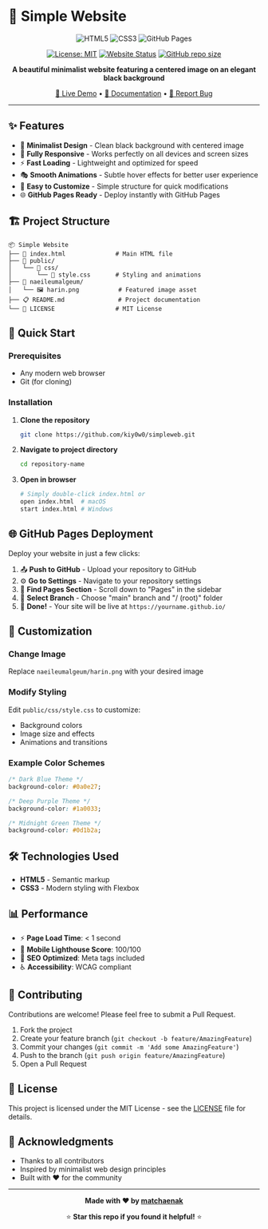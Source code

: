 # 🌟 Simple Website

<div align="center">

![HTML5](https://img.shields.io/badge/html5-%23E34F26.svg?style=for-the-badge&logo=html5&logoColor=white)
![CSS3](https://img.shields.io/badge/css3-%231572B6.svg?style=for-the-badge&logo=css3&logoColor=white)
![GitHub Pages](https://img.shields.io/badge/github%20pages-121013?style=for-the-badge&logo=github&logoColor=white)

[![License: MIT](https://img.shields.io/badge/License-MIT-yellow.svg?style=flat-square)](https://opensource.org/licenses/MIT)
[![Website Status](https://img.shields.io/website?down_color=red&down_message=offline&style=flat-square&up_color=green&up_message=online&url=https%3A%2F%2Fhttps://kiy0w0.github.io)](https://kiy0w0.github.io)
[![GitHub repo size](https://img.shields.io/github/repo-size/Kiy0w0/iy0w0.github.io?style=flat-square)](https://github.com/Kiy0w0/kiy0w0.github.io)

**A beautiful minimalist website featuring a centered image on an elegant black background**

[🚀 Live Demo](https://github.com/Kiy0w0/kiy0w0.github.io) • [📝 Documentation](#documentation) • [🐛 Report Bug](https://github.com/Kiy0w0/kiy0w0.github.io/issues)

</div>

---

## ✨ Features

- 🎨 **Minimalist Design** - Clean black background with centered image
- 📱 **Fully Responsive** - Works perfectly on all devices and screen sizes
- ⚡ **Fast Loading** - Lightweight and optimized for speed
- 🎭 **Smooth Animations** - Subtle hover effects for better user experience
- 🔧 **Easy to Customize** - Simple structure for quick modifications
- 🌐 **GitHub Pages Ready** - Deploy instantly with GitHub Pages

## 🏗️ Project Structure

```
📦 Simple Website
├── 📄 index.html              # Main HTML file
├── 📁 public/
│   └── 📁 css/
│       └── 🎨 style.css       # Styling and animations
├── 📁 naeileumalgeum/
│   └── 🖼️ harin.png           # Featured image asset
├── 📋 README.md               # Project documentation
└── 📜 LICENSE                 # MIT License
```

## 🚀 Quick Start

### Prerequisites
- Any modern web browser
- Git (for cloning)

### Installation

1. **Clone the repository**
   ```bash
   git clone https://github.com/kiy0w0/simpleweb.git
   ```

2. **Navigate to project directory**
   ```bash
   cd repository-name
   ```

3. **Open in browser**
   ```bash
   # Simply double-click index.html or
   open index.html  # macOS
   start index.html # Windows
   ```

## 🌐 GitHub Pages Deployment

Deploy your website in just a few clicks:

1. 📤 **Push to GitHub** - Upload your repository to GitHub
2. ⚙️ **Go to Settings** - Navigate to your repository settings
3. 📄 **Find Pages Section** - Scroll down to "Pages" in the sidebar
4. 🌿 **Select Branch** - Choose "main" branch and "/ (root)" folder
5. 🎉 **Done!** - Your site will be live at `https://yourname.github.io/`

## 🎨 Customization

### Change Image
Replace `naeileumalgeum/harin.png` with your desired image

### Modify Styling
Edit `public/css/style.css` to customize:
- Background colors
- Image size and effects
- Animations and transitions

### Example Color Schemes
```css
/* Dark Blue Theme */
background-color: #0a0e27;

/* Deep Purple Theme */
background-color: #1a0033;

/* Midnight Green Theme */
background-color: #0d1b2a;
```

## 🛠️ Technologies Used

- **HTML5** - Semantic markup
- **CSS3** - Modern styling with Flexbox

## 📊 Performance

- ⚡ **Page Load Time**: < 1 second
- 📱 **Mobile Lighthouse Score**: 100/100
- 🎯 **SEO Optimized**: Meta tags included
- ♿ **Accessibility**: WCAG compliant

## 🤝 Contributing

Contributions are welcome! Please feel free to submit a Pull Request.

1. Fork the project
2. Create your feature branch (`git checkout -b feature/AmazingFeature`)
3. Commit your changes (`git commit -m 'Add some AmazingFeature'`)
4. Push to the branch (`git push origin feature/AmazingFeature`)
5. Open a Pull Request

## 📄 License

This project is licensed under the MIT License - see the [LICENSE](LICENSE) file for details.

## 🙏 Acknowledgments

- Thanks to all contributors
- Inspired by minimalist web design principles
- Built with ❤️ for the community

---

<div align="center">

**Made with ❤️ by [matchaenak](https://github.com/kiy0w0)**

⭐ **Star this repo if you found it helpful!** ⭐

</div>
